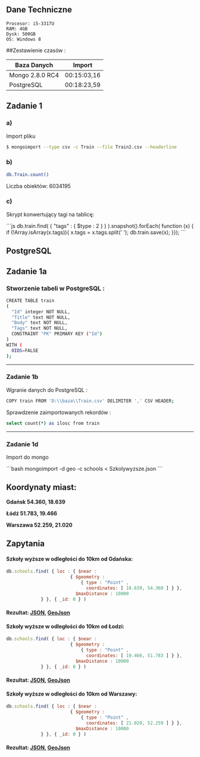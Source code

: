 ## Dane Techniczne
 ```
 Procesor: i5-3317U
 RAM: 4GB
 Dysk: 500GB
 OS: Windows 8
 ```
##Zestawienie czasów : 

| Baza Danych |                    Import            |         
|-------------|:----------------------------------------------:|
| Mongo 2.8.0 RC4 |   00:15:03,16   | 
| PostgreSQL  |  00:18:23,59 |  
  


<h2>Zadanie 1</h2>

<h3><b>a)</b></h3>
<p>Import pliku</p>

  ```bash
  $ mongoimport --type csv -c Train --file Train2.csv --headerline
  ```  

<h3><b>b)</b></h3>

  ```bash
  db.Train.count()
  ```
  Liczba obiektów: 6034195 
  
<h3><b>c)</b></h3>

<p>Skrypt konwertujący tagi na tablicę:</p>
 ```js
db.train.find( { "tags" : { $type : 2 } } ).snapshot().forEach(
 function (x) {
  if (!Array.isArray(x.tags)){
    x.tags = x.tags.split(' ');
    db.train.save(x);
}});
 ```
<h2><b>PostgreSQL</b></h2>

<h2><b>Zadanie 1a</b></h2>

<h3><b>Stworzenie tabeli w PostgreSQL :</b></h3>

```sh
CREATE TABLE train
(
  "Id" integer NOT NULL,
  "Title" text NOT NULL,
  "Body" text NOT NULL,
  "Tags" text NOT NULL,
  CONSTRAINT "PK" PRIMARY KEY ("Id")
)
WITH (
  OIDS=FALSE
);
```

***

<h3><b>Zadanie 1b</b></h3>

Wgranie danych do PostgreSQL :

```sh
COPY train FROM 'D:\\baza\\Train.csv' DELIMITER ',' CSV HEADER;
```

Sprawdzenie zaimportowanych rekordów :

```sh
select count(*) as ilosc from train
```
***
<h3><b>Zadanie 1d</b></h3>

<p>Import do mongo</p>
 ```bash
 mongoimport -d geo -c schools < Szkolywyzsze.json
 ```
 
## Koordynaty miast:
  <b>Gdańsk 54.360, 18.639</b>
  
  <b>Łódź 51.783, 19.466</b>
  
  <b>Warszawa 52.259, 21.020</b>
  
## Zapytania

#### Szkoły wyższe w odległości do 10km od Gdańska:
 ```js
 db.schools.find( { loc : { $near :
                         { $geometry :
                             { type : "Point" ,
                               coordinates: [ 18.639, 54.360 ] } },
                           $maxDistance : 10000
              } }, { _id: 0 } )
 ```
#### Rezultat: [JSON](geojson/zapytanie_Gdansk.json), [GeoJson](geojson/zapytanie_Gdansk.geojson)
#### Szkoły wyższe w odległości do 10km od Łodzi:
 ```js
 db.schools.find( { loc : { $near :
                         { $geometry :
                             { type : "Point" ,
                               coordinates: [ 19.466, 51.783 ] } },
                           $maxDistance : 10000
              } }, { _id: 0 } )
 ```
#### Rezultat: [JSON](geojson/zapytanie_Lodz.json), [GeoJson](geojson/zapytanie_Lodz.geojson)
#### Szkoły wyższe w odległości do 10km od Warszawy:
 ```js
 db.schools.find( { loc : { $near :
                         { $geometry :
                             { type : "Point" ,
                               coordinates: [ 21.020, 52.259 ] } },
                           $maxDistance : 10000
              } }, { _id: 0 } )
 ```
#### Rezultat: [JSON](geojson/zapytanie_Warszawa.json), [GeoJson](geojson/zapytanie_Warszawa.geojson)
